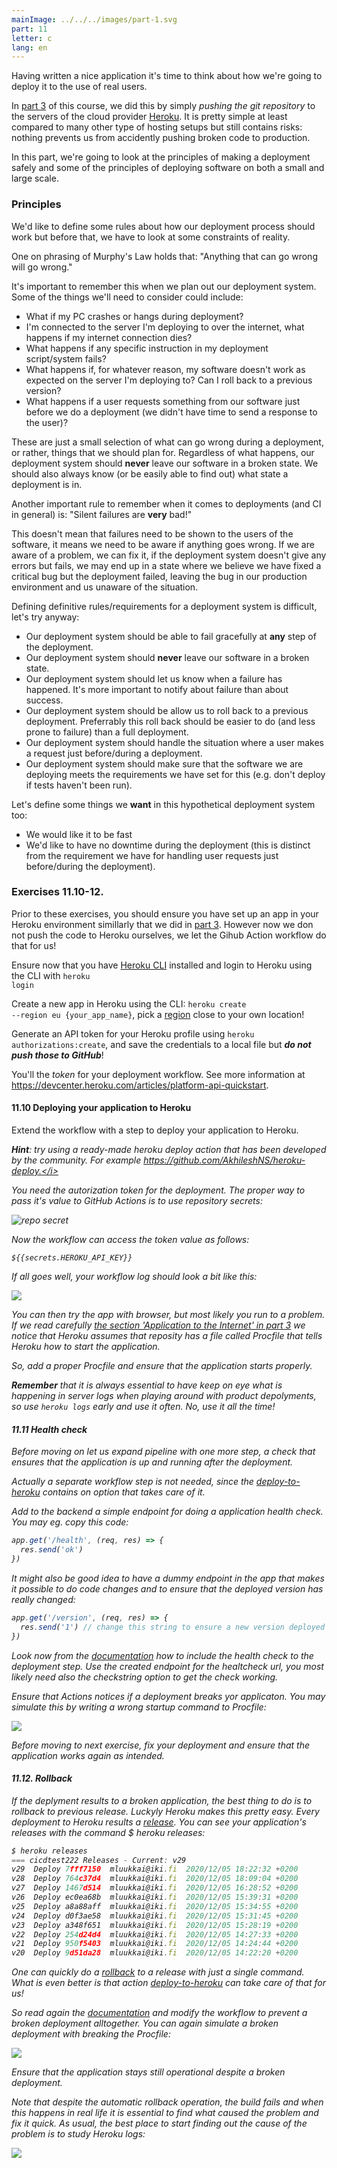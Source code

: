 ```yaml
---
mainImage: ../../../images/part-1.svg
part: 11
letter: c
lang: en
---
```


<div class="content">

Having written a nice application it's time to think about how we're going to deploy it to the use of real users. 

In [part 3](/en/part3/deploying_app_to_internet) of this course, we did this by simply <i>pushing the git repository</i> to the servers of the cloud provider [Heroku](https://www.heroku.com/home). It is pretty simple at least compared to many other type of hosting setups but still contains risks: nothing prevents us from accidently pushing broken code to production.

In this part, we're going to look at the principles of making a deployment safely and some of the principles of deploying software on both a small and large scale. 

### Principles
We'd like to define some rules about how our deployment process should work but before that, we have to look at some constraints of reality.

One on phrasing of Murphy's Law holds that:
  "Anything that can go wrong will go wrong."

It's important to remember this when we plan out our deployment system. Some of the things we'll need to consider could include:
 - What if my PC crashes or hangs during deployment?
 - I'm connected to the server I'm deploying to over the internet, what happens if my internet connection dies?
 - What happens if any specific instruction in my deployment script/system fails?
 - What happens if, for whatever reason, my software doesn't work as expected on the server I'm deploying to? Can I roll back to a previous version?
 - What happens if a user requests something from our software just before we do a deployment (we didn't have time to send a response to the user)?

These are just a small selection of what can go wrong during a deployment, or rather, things that we should plan for. Regardless of what happens, our deployment system should **never** leave our software in a broken state. We should also always know (or be easily able to find out) what state a deployment is in.

Another important rule to remember when it comes to deployments (and CI in general) is:
  "Silent failures are **very** bad!"

This doesn't mean that failures need to be shown to the users of the software, it means we need to be aware if anything goes wrong. If we are aware of a problem, we can fix it, if the deployment system doesn't give any errors but fails, we may end up in a state where we believe we have fixed a critical bug but the deployment failed, leaving the bug in our production environment and us unaware of the situation.

Defining definitive rules/requirements for a deployment system is difficult, let's try anyway:
 - Our deployment system should be able to fail gracefully at **any** step of the deployment.
 - Our deployment system should **never** leave our software in a broken state.
 - Our deployment system should let us know when a failure has happened. It's more important to notify about failure than about success.
 - Our deployment system should be allow us to roll back to a previous deployment. Preferrably this roll back should be easier to do (and less prone to failure) than a full deployment.
 - Our deployment system should handle the situation where a user makes a request just before/during a deployment.
 - Our deployment system should make sure that the software we are deploying meets the requirements we have set for this (e.g. don't deploy if tests haven't been run).

Let's define some things we **want** in this hypothetical deployment system too:
 - We would like it to be fast
 - We'd like to have no downtime during the deployment (this is distinct from the requirement we have for handling user requests just before/during the deployment).

</div>

<div class="tasks">

### Exercises 11.10-12.

Prior to these exercises, you should ensure you have set up an app in your Heroku environment simillarly that we did in [part 3](/en/part3/deploying_app_to_internet#application-to-the-internet). However now we don not push the code to Heroku ourselves, we let the Gihub Action workflow do that for us!

Ensure now that you have [Heroku CLI](https://devcenter.heroku.com/articles/heroku-cli#download-and-install) installed and login to Heroku using the CLI with <code>heroku login</code>

Create a new app in Heroku using the  CLI: <code>heroku create --region eu {your_app_name}</code>, pick a [region](https://devcenter.heroku.com/articles/regions) close to your own location!

Generate an API token for your Heroku profile using <code>heroku authorizations:create</code>, and save the credentials to a local file but <i>**do not push those to GitHub**</i>!

You'll the <i>token</i> for your deployment workflow. See more information at <https://devcenter.heroku.com/articles/platform-api-quickstart>.

#### 11.10 Deploying your application to Heroku

Extend the workflow with a step to deploy your application to Heroku.

<i>**Hint**: try using a ready-made heroku deploy action that has been developed by the community. For example https://github.com/AkhileshNS/heroku-deploy.</i>

You need the autorization <i>token</i> for the deployment. The proper way to pass it's value to GitHub Actions is to use repository secrets:

![repo secret](../../images/11/10.png)

Now the workflow can access the token value as follows:

```
${{secrets.HEROKU_API_KEY}}
```

If all goes well, your workflow log should look a bit like this:

![](../../images/11/11.png)

You can then try the app with browser, but most likely you run to a problem. If we read carefully [the section 'Application to the Internet' in part 3](/en/part3/deploying_app_to_internet#application-to-the-internet) we notice that Heroku assumes that reposity has a file called <i>Procfile</i> that tells Heroku how to start the application. 

So, add a proper Procfile and ensure that the application starts properly. 

**Remember** that it is always essential to have keep on eye what is happening in server logs when playing around with product depolyments, so use <code>heroku logs</code> early and use it often. No, use it all the time!

#### 11.11 Health check

Before moving on let us expand pipeline with one more step, a check that ensures that the application is up and running after the deployment. 

Actually a separate workflow step is not needed, since the 
[deploy-to-heroku](https://github.com/marketplace/actions/deploy-to-heroku) contains on option that takes care of it.

Add to the backend a simple endpoint for doing a application health check. You may eg. copy this code:

```js
app.get('/health', (req, res) => {
  res.send('ok')
})
```

It might also be good idea to have a dummy endpoint in the app that makes it possible to do code changes and to ensure that the deployed version has really changed:

```js
app.get('/version', (req, res) => {
  res.send('1') // change this string to ensure a new version deployed
})
```

Look now from the [documentation](https://github.com/marketplace/actions/deploy-to-heroku) how to include the health check to the deployment step. Use the created endpoint for the healtcheck url, you most likely need also the <i>checkstring</i> option to get the check working.

Ensure that Actions notices if a deployment breaks yor applicaton. You may simulate this by writing a wrong startup command to Procfile:

![](../../images/11/12a.png)

Before moving to next exercise, fix your deployment and ensure that the application works again as intended.

#### 11.12. Rollback

If the deplyment results to a broken application, the best thing to do is to <i>rollback</i> to previous release. Luckyly Heroku makes this pretty easy. Every deployment to Heroku results a [release](https://blog.heroku.com/releases-and-rollbacks#releases). You can see your application's releases with the command <i>$ heroku releases</i>:

```js
$ heroku releases
=== cicdtest222 Releases - Current: v29
v29  Deploy 7fff7150  mluukkai@iki.fi  2020/12/05 18:22:32 +0200
v28  Deploy 764c37d4  mluukkai@iki.fi  2020/12/05 18:09:04 +0200
v27  Deploy 1467d514  mluukkai@iki.fi  2020/12/05 16:28:52 +0200
v26  Deploy ec0ea68b  mluukkai@iki.fi  2020/12/05 15:39:31 +0200
v25  Deploy a8a88aff  mluukkai@iki.fi  2020/12/05 15:34:55 +0200
v24  Deploy d0f3ae58  mluukkai@iki.fi  2020/12/05 15:31:45 +0200
v23  Deploy a348f651  mluukkai@iki.fi  2020/12/05 15:28:19 +0200
v22  Deploy 254d24d4  mluukkai@iki.fi  2020/12/05 14:27:33 +0200
v21  Deploy 950f5403  mluukkai@iki.fi  2020/12/05 14:24:44 +0200
v20  Deploy 9d51da28  mluukkai@iki.fi  2020/12/05 14:22:20 +0200
```

One can quickly do a [rollback](https://blog.heroku.com/releases-and-rollbacks#rollbacks) to a release with just a single command. What is even better is that action [deploy-to-heroku](https://github.com/marketplace/actions/deploy-to-heroku) can take care of that for us!

So read again the [documentation](https://github.com/marketplace/actions/deploy-to-heroku)  and modify the workflow to prevent a broken deployment alltogether. You can again simulate a broken deployment with breaking the Procfile:

![](../../images/11/13.png)

Ensure that the application stays still operational despite a broken deployment. 

Note that despite the automatic rollback operation, the build fails and when this happens in real life it is <i> essential</i> to find what caused the problem and fix it quick. As usual, the best place to start finding out the cause of the problem is to study Heroku logs:

![](../../images/11/14.png)

</div>
